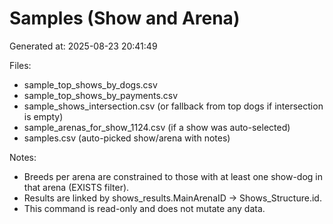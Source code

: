 # Samples (Show and Arena)

Generated at: 2025-08-23 20:41:49

Files:

- sample_top_shows_by_dogs.csv
- sample_top_shows_by_payments.csv
- sample_shows_intersection.csv (or fallback from top dogs if intersection is empty)
- sample_arenas_for_show_1124.csv (if a show was auto-selected)
- samples.csv (auto-picked show/arena with notes)

Notes:

- Breeds per arena are constrained to those with at least one show-dog in that arena (EXISTS filter).
- Results are linked by shows_results.MainArenaID -> Shows_Structure.id.
- This command is read-only and does not mutate any data.
